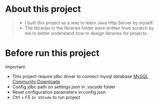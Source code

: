 # About this project

> - I built this project as a way to learn Java Http Server by myself.
> - The libraries in the libraries folder were written from scratch by me to better understand how to design libraries for projects.

# Before run this project
> [!important]
> - This project require jdbc driver to connect mysql database [MySQL Community Downloads](https://dev.mysql.com/downloads/connector/j/)
> - Config jdbc path on settings.json in .vscode folder
> - Reset configuration parameters in config.json
> - Ctrl + F5 `In VSCode` to run project
